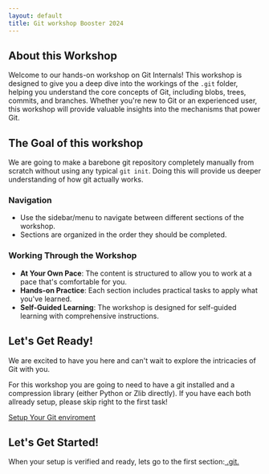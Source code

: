 ```yaml
---
layout: default
title: Git workshop Booster 2024
---
```


## About this Workshop
Welcome to our hands-on workshop on Git Internals! This workshop is designed to give you a deep dive into the workings of the `.git` folder, helping you understand the core concepts of Git, including blobs, trees, commits, and branches. Whether you're new to Git or an experienced user, this workshop will provide valuable insights into the mechanisms that power Git.

## The Goal of this workshop
We are going to make a barebone git repository completely manually from scratch without using any typical `git init`. Doing this will provide us deeper understanding of how git actually works.

### Navigation
- Use the sidebar/menu to navigate between different sections of the workshop.
- Sections are organized in the order they should be completed.

### Working Through the Workshop
- **At Your Own Pace**: The content is structured to allow you to work at a pace that's comfortable for you.
- **Hands-on Practice**: Each section includes practical tasks to apply what you've learned.
- **Self-Guided Learning**: The workshop is designed for self-guided learning with comprehensive instructions.

## Let's Get Ready!
We are excited to have you here and can't wait to explore the intricacies of Git with you.

For this workshop you are going to need to have a git installed and a compression library (either Python or Zlib directly). If you have each both allready setup, please skip right to the first task!

[Setup Your Git enviroment](pages/git-setup.md) 

<!-- [Setup Your SHA-1](pages/hashing-setup.md)  -->

## Let's Get Started!
When your setup is verified and ready, lets go to the first section:[ .git.](pages/1-git-folder.md) 
